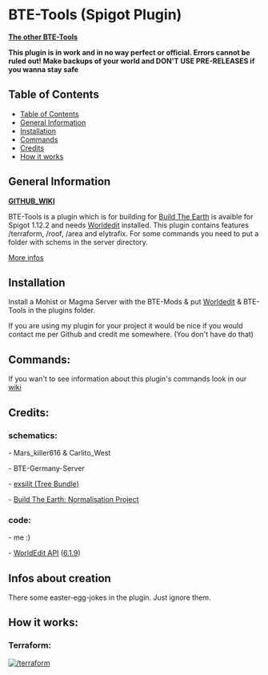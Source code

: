 # **BTE-Tools** (Spigot Plugin)
  **[The other BTE-Tools](https://github.com/oganexon/BTE-tools)**
  
  **This plugin is in work and in no way perfect or official. Errors cannot be ruled out! Make backups of your world and DON'T USE PRE-RELEASES if you wanna stay safe**
## Table of Contents
  - [Table of Contents](#table-of-contents)
  - [General Information](#general-information)
  - [Installation](#installation)
  - [Commands](#commands)
  - [Credits](#credits)
  - [How it works](#how-it-works)
## General Information
  **[GITHUB_WIKI](https://github.com/Stugeb/BTE-Tools-Plugin/wiki)**
  
  BTE-Tools is a plugin which is for building for [Build The Earth](https://buildtheearth.net/) is avaible for Spigot 1.12.2 and needs [Worldedit](https://dev.bukkit.org/projects/worldedit) installed. This plugin contains features /terraform, /roof, /area and elytrafix. For some commands you need to put a folder with schems in the server directory.
  
  [More infos](https://github.com/Stugeb/BTE-Tools-Plugin/wiki/Installation)
## Installation
  Install a Mohist or Magma Server with the BTE-Mods & put [Worldedit](https://dev.bukkit.org/projects/worldedit) & BTE-Tools in the plugins folder.
  
  If you are using my plugin for your project it would be nice if you would contact me per Github and credit me somewhere. (You don't have do that)
## Commands:
If you wan't to see information about this plugin's commands look in our [wiki](https://github.com/Stugeb/BTE-Tools-Plugin/wiki)
## Credits:
### schematics:
  &#45; Mars_killer616 & Carlito_West
  
  &#45; BTE-Germany-Server
  
  &#45; [exsilit (Tree Bundle)](https://www.planetminecraft.com/project/tree-bundle-370-custom-trees-download/)
  
  &#45; [Build The Earth: Normalisation Project](https://bte-n.github.io/)
### code:
  &#45; me :)
  
  &#45; [WorldEdit API](https://dev.bukkit.org/projects/worldedit) ([6.1.9](https://dev.bukkit.org/projects/worldedit/files/2597538))
## Infos about creation
  There some easter-egg-jokes in the plugin. Just ignore them.
## How it works:
### Terraform:
[![/terraform](http://img.youtube.com/vi/ZV61r75xhG8/0.jpg)](http://www.youtube.com/watch?v=ZV61r75xhG8)

